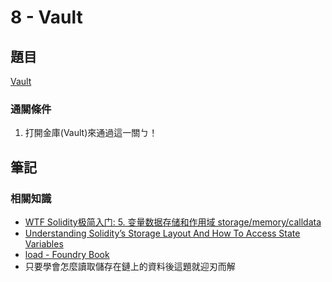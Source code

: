 # 8 - Vault

## 題目
[Vault](https://ethernaut.openzeppelin.com/level/0xB7257D8Ba61BD1b3Fb7249DCd9330a023a5F3670)

### 通關條件
1. 打開金庫(Vault)來通過這一關ㄅ！

## 筆記

### 相關知識
- [WTF Solidity极简入门: 5. 变量数据存储和作用域 storage/memory/calldata](https://github.com/AmazingAng/WTF-Solidity/tree/main/05_DataStorage)
- [Understanding Solidity’s Storage Layout And How To Access State Variables](https://medium.com/@flores.eugenio03/exploring-the-storage-layout-in-solidity-and-how-to-access-state-variables-bf2cbc6f8018)
- [load - Foundry Book](https://book.getfoundry.sh/cheatcodes/load)
- 只要學會怎麼讀取儲存在鏈上的資料後這題就迎刃而解


